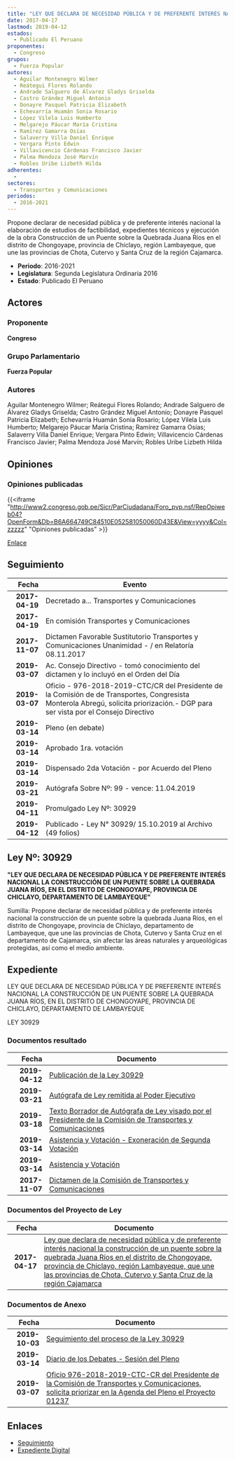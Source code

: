 ```yaml
---
title: "LEY QUE DECLARA DE NECESIDAD PÚBLICA Y DE PREFERENTE INTERÉS NACIONAL LA CONSTRUCCIÓN DE UN PUENTE SOBRE LA QUEBRADA JUANA RÍOS EN EL DISTRITO DE CHONGOYAPE, PROVINCIA DE CHICLAYO, REGIÓN LAMBAYEQUE, QUE UNE LAS PROVINCIAS DE CHOTA, CUTERVO Y SANTA CRUZ DE LA REGIÓN CAJAMARCA"
date: 2017-04-17
lastmod: 2019-04-12
estados: 
  - Publicado El Peruano
proponentes: 
  - Congreso
grupos: 
  - Fuerza Popular
autores: 
  - Aguilar Montenegro Wilmer
  - Reátegui Flores Rolando
  - Andrade Salguero de Álvarez Gladys Griselda
  - Castro Grández Miguel Antonio
  - Donayre Pasquel Patricia Elizabeth
  - Echevarría Huamán Sonia Rosario
  - López Vilela Luis Humberto
  - Melgarejo Páucar María Cristina
  - Ramírez Gamarra Osías
  - Salaverry Villa Daniel Enrique
  - Vergara Pinto Edwin
  - Villavicencio Cárdenas Francisco Javier
  - Palma Mendoza José Marvín
  - Robles Uribe Lizbeth Hilda
adherentes: 
  - 
sectores: 
  - Transportes y Comunicaciones
periodos: 
  - 2016-2021
---
```


Propone declarar de necesidad pública y de preferente interés nacional la elaboración de estudios de factibilidad, expedientes técnicos y ejecución de la obra Construcción de un Puente sobre la Quebrada Juana Ríos en el distrito de Chongoyape, provincia de Chiclayo, región Lambayeque, que une las provincias de Chota, Cutervo y Santa Cruz de la región Cajamarca.

- **Periodo**: 2016-2021
- **Legislatura**: Segunda Legislatura Ordinaria 2016
- **Estado**: Publicado El Peruano

## Actores

### Proponente

**Congreso**

### Grupo Parlamentario

**Fuerza Popular**

### Autores

Aguilar Montenegro Wilmer; Reátegui Flores Rolando; Andrade Salguero de Álvarez Gladys Griselda; Castro Grández Miguel Antonio; Donayre Pasquel Patricia Elizabeth; Echevarría Huamán Sonia Rosario; López Vilela Luis Humberto; Melgarejo Páucar María Cristina; Ramírez Gamarra Osías; Salaverry Villa Daniel Enrique; Vergara Pinto Edwin; Villavicencio Cárdenas Francisco Javier; Palma Mendoza José Marvín; Robles Uribe Lizbeth Hilda


## Opiniones

### Opiniones publicadas

{{<iframe "http://www2.congreso.gob.pe/Sicr/ParCiudadana/Foro_pvp.nsf/RepOpiweb04?OpenForm&Db=B6A664749C84510E052581050060D43E&View=yyyy&Col=zzzzz" "Opiniones publicadas" >}}

[Enlace](http://www2.congreso.gob.pe/Sicr/ParCiudadana/Foro_pvp.nsf/RepOpiweb04?OpenForm&Db=B6A664749C84510E052581050060D43E&View=yyyy&Col=zzzzz)

## Seguimiento

| Fecha | Evento |
|------:|--------|
| **2017-04-19** | Decretado a... Transportes y Comunicaciones|
| **2017-04-19** | En comisión Transportes y Comunicaciones|
| **2017-11-07** | Dictamen Favorable Sustitutorio Transportes y Comunicaciones Unanimidad - / en Relatoría 08.11.2017|
| **2019-03-07** | Ac. Consejo Directivo - tomó conocimiento del dictamen y lo incluyó en el Orden del Día|
| **2019-03-07** | Oficio - 976-2018-2019-CTC/CR del Presidente de la Comisión de de Transportes, Congresista Monterola Abregú, solicita priorización.- DGP para ser vista por el Consejo Directivo|
| **2019-03-14** | Pleno (en debate)|
| **2019-03-14** | Aprobado 1ra. votación|
| **2019-03-14** | Dispensado 2da Votación - por Acuerdo del Pleno|
| **2019-03-21** | Autógrafa Sobre Nº: 99 - vence: 11.04.2019|
| **2019-04-11** | Promulgado Ley Nº: 30929|
| **2019-04-12** | Publicado - Ley N° 30929/ 15.10.2019 al Archivo (49 folios)|

## Ley Nº: 30929

**"LEY QUE DECLARA DE NECESIDAD PÚBLICA Y DE PREFERENTE INTERÉS NACIONAL LA CONSTRUCCIÓN DE UN PUENTE SOBRE LA QUEBRADA JUANA RÍOS, EN EL DISTRITO DE CHONGOYAPE, PROVINCIA DE CHICLAYO, DEPARTAMENTO DE LAMBAYEQUE"**

Sumilla: Propone declarar de necesidad pública y de preferente interés nacional la construcción de un puente sobre la quebrada Juana Ríos, en el distrito de Chongoyape, provincia de Chiclayo, departamento de Lambayeque, que une las provincias de Chota, Cutervo y Santa Cruz en el departamento de Cajamarca, sin afectar las áreas naturales y arqueológicas protegidas, así como el medio ambiente.


## Expediente

LEY QUE DECLARA DE NECESIDAD PÚBLICA Y DE PREFERENTE INTERÉS NACIONAL LA CONSTRUCCIÓN DE UN PUENTE SOBRE LA QUEBRADA JUANA RÍOS, EN EL DISTRITO DE CHONGOYAPE, PROVINCIA DE CHICLAYO, DEPARTAMENTO DE LAMBAYEQUE

LEY 30929


### Documentos resultado

| Fecha | Documento |
|------:|--------|
| **2019-04-12** | [Publicación de la Ley 30929](http://www.leyes.congreso.gob.pe/Documentos/2016_2021/ADLP/Normas_Legales/30929-LEY.pdf) |
| **2019-03-21** | [Autógrafa de Ley remitida al Poder Ejecutivo](http://www.leyes.congreso.gob.pe/Documentos/2016_2021/ADLP/Texto_Aprobado/AU0123720190321.pdf) |
| **2019-03-18** | [Texto Borrador de Autógrafa de Ley visado por el Presidente de la Comisión de Transportes y Comunicaciones](http://www.leyes.congreso.gob.pe/Documentos/2016_2021/Texto_Borrador_de_Autografa/BAU123720190314.pdf) |
| **2019-03-14** | [Asistencia y Votación - Exoneración de Segunda Votación](http://www.leyes.congreso.gob.pe/Documentos/2016_2021/Asistencia_y_Votacion/Proyectos_de_Ley/Exoneracion_de_Segunda_Votacion/PL_ESV01237_20190314..pdf) |
| **2019-03-14** | [Asistencia y Votación](http://www.leyes.congreso.gob.pe/Documentos/2016_2021/Asistencia_y_Votacion/Proyectos_de_Ley/PL_AV01237_20190314..pdf) |
| **2017-11-07** | [Dictamen de la Comisión de Transportes y Comunicaciones](http://www.leyes.congreso.gob.pe/Documentos/2016_2021/Dictamenes/Proyectos_de_Ley/01237DC23MAY20171107..PDF) |

### Documentos del Proyecto de Ley

| Fecha | Documento |
|------:|--------|
| **2017-04-17** | [Ley que declara de necesidad pública y de preferente interés nacional la construcción de un puente sobre la quebrada Juana Ríos en el distrito de Chongoyape, provincia de Chiclayo, región Lambayeque, que une las provincias de Chota, Cutervo y Santa Cruz de la región Cajamarca](http://www.leyes.congreso.gob.pe/Documentos/2016_2021/Proyectos_de_Ley_y_de_Resoluciones_Legislativas/PL0123720170417.PDF) |

### Documentos de Anexo

| Fecha | Documento |
|------:|--------|
| **2019-10-03** | [Seguimiento del proceso de la Ley 30929](http://www.leyes.congreso.gob.pe/Documentos/2016_2021/Seguimiento_de_Proyectos_de_Ley/01237PL20191003.pdf) |
| **2019-03-14** | [Diario de los Debates - Sesión del Pleno](http://www2.congreso.gob.pe/Sicr/DiarioDebates/Publicad.nsf/SesionesPleno/05256D6E0073DFE9052583BE005C6657/$FILE/SLO-2018-1.pdf) |
| **2019-03-07** | [Oficio 976-2018-2019-CTC-CR del Presidente de la Comisión de Transportes y Comunicaciones, solicita priorizar en la Agenda del Pleno el Proyecto 01237](http://www.leyes.congreso.gob.pe/Documentos/2016_2021/Oficios/Comisiones_Ordinarias/OFICIO-976-2018-2019-CTC-CR.pdf) |

## Enlaces 

- [Seguimiento](http://www2.congreso.gob.pe/Sicr/TraDocEstProc/CLProLey2016.nsf/f7fff46988ca05b1052578e100829cc7/17dc40cf642002320525810500663e5b?OpenDocument)
- [Expediente Digital](http://www2.congreso.gob.pe/Sicr/TraDocEstProc/CLProLey2016.nsf/f7fff46988ca05b1052578e100829cc7/17dc40cf642002320525810500663e5b?OpenDocument&Click=05257FB7005EB655.eb71d0cf91d8294e05256cdf006b5706/$Body/0.1C6C)
